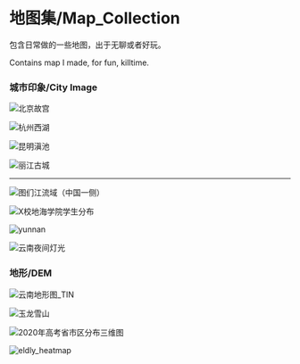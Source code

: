 # 地图集/Map_Collection

包含日常做的一些地图，出于无聊或者好玩。

Contains map I made, for fun, killtime.

### 城市印象/City Image

![北京故宫](beijing.jpeg)



![杭州西湖](hangzhou.jpeg)





![昆明滇池](kunming.jpg)





![丽江古城](lijaing.jpeg)





***



![图们江流域（中国一侧）](tumj.jpeg)







![X校地海学院学生分布](stu_distribution.png)



![yunnan](yunnan.png)



![云南夜间灯光](./yunnan_night_light.jpg)



### 地形/DEM

![云南地形图_TIN](./yunnan_TIN.jpg)


![玉龙雪山](./yulong.png)



![2020年高考省市区分布三维图](2020_gaokao_stu_pop.png)



![eldly_heatmap](eldly_heatmap.png)
